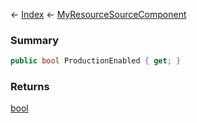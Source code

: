 ← [Index](Api-Index) ← [MyResourceSourceComponent](Sandbox.Game.EntityComponents.MyResourceSourceComponent)

### Summary

```csharp
public bool ProductionEnabled { get; }
```

### Returns

[bool](https://docs.microsoft.com/en-us/dotnet/api/system.boolean?view=netframework-4.6)

